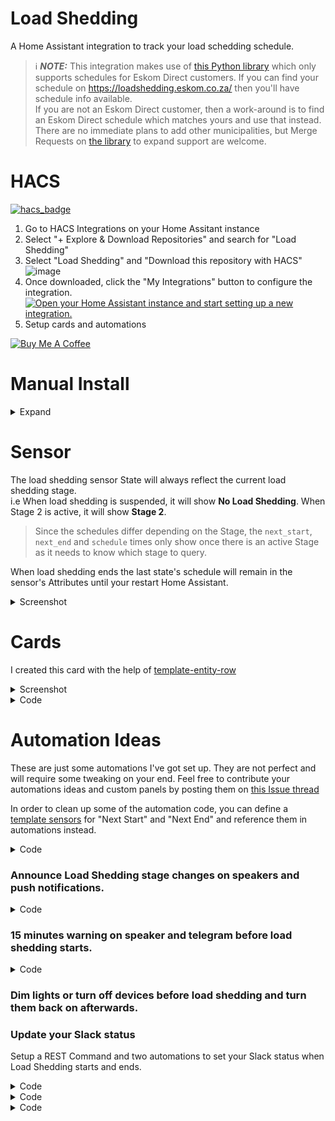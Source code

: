 # Load Shedding

A Home Assistant integration to track your load schedding schedule.


> ℹ️ **_NOTE:_**  This integration makes use of [this Python library](https://gitlab.com/wernerhp/load-shedding) which only supports schedules for Eskom Direct customers.  If you can find your schedule on https://loadshedding.eskom.co.za/ then you'll have schedule info available.  
> If you are not an Eskom Direct customer, then a work-around is to find an Eskom Direct schedule which matches yours and use that instead.  There are no immediate plans to add other municipalities, but Merge Requests on [the library](https://gitlab.com/wernerhp/load-shedding) to expand support are welcome.

# HACS
[![hacs_badge](https://img.shields.io/badge/HACS-Default-41BDF5.svg)](https://github.com/hacs/integration)
1. Go to HACS Integrations on your Home Assitant instance
2. Select "+ Explore & Download Repositories" and search for "Load Shedding"
3. Select "Load Shedding" and "Download this repository with HACS"
![image](https://user-images.githubusercontent.com/2578772/167293308-d3ef2131-bc71-431e-a1ff-6e02f02af000.png)
4. Once downloaded, click the "My Integrations" button to configure the integration.  
[![Open your Home Assistant instance and start setting up a new integration.](https://my.home-assistant.io/badges/config_flow_start.svg)](https://my.home-assistant.io/redirect/config_flow_start/?domain=load_shedding)
5. Setup cards and automations

<a href="https://www.buymeacoffee.com/wernerhp" target="_blank"><img src="https://www.buymeacoffee.com/assets/img/custom_images/orange_img.png" alt="Buy Me A Coffee" style="height: auto !important;width: auto !important;" ></a>

# Manual Install
<details>
<summary>Expand</summary>

1. Download and unzip to your Home Assistant `config/custom_components` folder.
  <details>
  <summary>Screenshot</summary>
  
![image](https://user-images.githubusercontent.com/2578772/164681660-57d56fc4-4713-4be5-9ef1-bf2f7cf96b64.png)
  </details>
  
2. Restart Home Assistant.
3. Go to Settings > Devices & Services > + Add Integration (or click [![Open your Home Assistant instance and start setting up a new integration.](https://my.home-assistant.io/badges/config_flow_start.svg)](https://my.home-assistant.io/redirect/config_flow_start/?domain=load_shedding))
4. Search for 'Load Shedding' and follow the config flow.
5. If you're coming from a previous version of this integration, you may need to delete the `.json` files in `/config/.cache`.
<details>
  <summary>Screenshot</summary>
  
![image](https://user-images.githubusercontent.com/2578772/164681929-e3afc6ea-5821-4ac5-8fa8-eee04c819eb6.png)
  </details>
</details>

# Sensor
The load shedding sensor State will always reflect the current load shedding stage.  
i.e When load shedding is suspended, it will show **No Load Shedding**.  When Stage 2 is active, it will show **Stage 2**.  
> Since the schedules differ depending on the Stage, the `next_start`, `next_end` and `schedule` times only show once there is an active Stage as it needs to know which stage to query.  

When load shedding ends the last state's schedule will remain in the sensor's Attributes until your restart Home Assistant.
<details>
  <summary>Screenshot</summary>

![image](https://user-images.githubusercontent.com/2578772/168296185-af97139a-6170-4273-8414-18a2f9d140c2.png)
  
![image](https://user-images.githubusercontent.com/2578772/168240243-27c7fd3b-d7e2-4918-a74d-97b13155aa90.png)
  </details>

# Cards
I created this card with the help of [template-entity-row](https://github.com/thomasloven/lovelace-template-entity-row)  
<details>
  <summary>Screenshot</summary>
 
![image](https://user-images.githubusercontent.com/2578772/168237722-9ce09b94-310c-4f08-bcc1-40a7ffe257b0.png)

  </details>
<details>
  <summary>Code</summary>
  
```yaml
type: entities
entities:
  - type: custom:template-entity-row
    icon: mdi:lightning-bolt-outline
    name: Milnerton
    state: '{{states(''sensor.load_shedding_milnerton'')}}'
    active: '{{ not is_state(''sensor.load_shedding_milnerton'', ''No Load Shedding'') }}'
  - type: custom:template-entity-row
    icon: mdi:timer-outline
    name: Next
    state: >-
      {{ state_attr('sensor.load_shedding_milnerton', 'next_start') |
      as_timestamp | timestamp_custom("%H:%M") }} - {{
      state_attr('sensor.load_shedding_milnerton', 'next_end' ) | as_timestamp |
      timestamp_custom("%H:%M") }}
    condition: '{{ not is_state(''sensor.load_shedding_milnerton'', ''No Load Shedding'') }}'
  - type: custom:template-entity-row
    icon: mdi:timer-sand
    name: Time Until
    state: >-
      {{ (state_attr('sensor.load_shedding_milnerton', 'next_start') |
      as_timestamp - now().strftime('%Y-%m-%d %H:%M%z') | as_timestamp) |
      timestamp_custom("%Hh%M", False) }}
    condition: '{{ not is_state(''sensor.load_shedding_milnerton'', ''No Load Shedding'') and state_attr(''sensor.load_shedding_milnerton'', ''next_start'') != None }}'
show_header_toggle: false
```
  </details>

# Automation Ideas
These are just some automations I've got set up.  They are not perfect and will require some tweaking on your end.  Feel free to contribute your automations ideas and custom panels by posting them on [this Issue thread](https://github.com/wernerhp/ha_integration_load_shedding/issues/5)

In order to clean up some of the automation code, you can define a [template sensors](https://www.home-assistant.io/integrations/template) for "Next Start" and "Next End" and reference them in automations instead.
<details>
  <summary>Code</summary>
  
  ```
- platform: template
  sensors:
    load_shedding_next_start:
      friendly_name: "Next Start"
      value_template: >-
        {% if state_attr('sensor.load_shedding_milnerton', 'next_start') != None %}
          {{ state_attr("sensor.load_shedding_milnerton", "next_start") | as_datetime - now().strftime("%Y-%m-%d %H:%M%z") | as_datetime }}
        {% else %}
          Unknown
        {% endif %}
    load_shedding_next_end:
      friendly_name: "Next End"
      value_template: >-
        {% if state_attr('sensor.load_shedding_milnerton', 'next_start') != None %}
          {{ state_attr("sensor.load_shedding_milnerton", "next_start") | as_datetime - now().strftime("%Y-%m-%d %H:%M%z") | as_datetime }}
        {% else %}
          Unknown
        {% endif %}

  ```
  </details>

### Announce Load Shedding stage changes on speakers and push notifications.
<details>
  <summary>Code</summary>
  
```yaml
alias: Load Shedding (Stage)
description: ''
trigger:
  - platform: template
    value_template: '{{ states.sensor.load_shedding_milnerton.state }}'
condition: []
action:
  - choose:
      - conditions:
          - condition: time
            after: input_datetime.sleep
            before: '23:59:59'
          - condition: time
            after: '00:00:00'
            before: input_datetime.wake
        sequence:
          - wait_for_trigger:
              - platform: time
                at: input_datetime.wake
            continue_on_timeout: false
    default: []
  - service: notify.mobile_app_nokia_8_sirocco
    data:
      title: Load Shedding
      message: '{{ states.sensor.load_shedding_milnerton.state }}'
  - service: tts.home_assistant_say
    data:
      entity_id: media_player.assistant_speakers
      cache: true
      message: >-
        {% if is_state("sensor.load_shedding_milnerton", "No Load Shedding") %}
        Load Shedding suspended {% else %} Load Shedding {{
        states.sensor.load_shedding_milnerton.state }} {% endif %}
mode: single
```
  </details>
  
### 15 minutes warning on speaker and telegram before load shedding starts.
<details>
  <summary>Code</summary>
  
```yaml
alias: Load Shedding (Warning)
description: ''
trigger:
  - platform: template
    value_template: >-
      {{ state_attr('sensor.load_shedding_milnerton', 'next_start') |
      as_datetime - now().strftime('%Y-%m-%d %H:%M%z') | as_datetime ==
      timedelta(minutes=15) }}
condition:
  - condition: and
    conditions:
      - condition: time
        after: input_datetime.alarm
        before: input_datetime.sleep
      - condition: not
        conditions:
          - condition: state
            entity_id: sensor.load_shedding_milnerton
            state: Unknown
          - condition: state
            entity_id: sensor.load_shedding_milnerton
            state: No Load Shedding
action:
  - service: telegram_bot.send_message
    data:
      message: Load Shedding starts in 15 minutes.
      title: Load Shedding
  - service: media_player.volume_set
    data:
      volume_level: 0.7
    target:
      entity_id: media_player.assistant_speakers
  - service: tts.home_assistant_say
    data:
      entity_id: media_player.assistant_speakers
      message: Load Shedding starts in 15 minutes.
      cache: true
mode: single
```
</details>

    
### Dim lights or turn off devices before load shedding and turn them back on afterwards.

### Update your Slack status

Setup a REST Command and two automations to set your Slack status when Load Shedding starts and ends.

<details>
  <summary>Code</summary>
  
`secrets.yaml`
```yaml
slack_token: Bearer xoxp-XXXXXXXXXX-XXXXXXXXXXXX-XXXXXXXXXXXXX-XXXXXXXXXXXXXXXXXXXXXXXXXXXXXXXX
```  
  
  [rest_command](https://www.home-assistant.io/integrations/rest_command/)
  
```yaml
slack_status:
  url: https://slack.com/api/users.profile.set
  method: POST
  headers:
    authorization: !secret slack_token
    accept: "application/json, text/html"
  payload: '{"profile":{"status_text": "{{ status }}","status_emoji": "{{ emoji }}"}}'
  content_type: "application/json; charset=utf-8"
  verify_ssl: true
```
</details>

<details>
  <summary>Code</summary>
  
```yaml
alias: Load Shedding (Start)
description: ''
trigger:
  - platform: template
    value_template: >-
      {{ state_attr('sensor.load_shedding_milnerton', 'next_start') |
      as_datetime - now().strftime('%Y-%m-%d %H:%M%z') | as_datetime ==
      timedelta(minutes=0) }}
condition:
  - condition: not
    conditions:
      - condition: state
        entity_id: sensor.load_shedding_milnerton
        state: Unknown
      - condition: state
        entity_id: sensor.load_shedding_milnerton
        state: No Load Shedding
action:
  - service: rest_command.slack_status
    data:
      emoji: ':loadsheddingtransparent:'
      status: >-
        Load Shedding until {{
        (state_attr('sensor.load_shedding_milnerton','next_end') | as_datetime |
        as_local).strftime('%H:%M (%Z)') }}
mode: single
```
</details>

<details>
  <summary>Code</summary>
  
```yaml
alias: Load Shedding (End)
description: ''
trigger:
  - platform: template
    value_template: >-
      {{ state_attr('sensor.load_shedding_milnerton', 'next_end') | as_datetime
      - now().strftime('%Y-%m-%d %H:%M%z') | as_datetime == timedelta(minutes=0)
      }}
condition:
  - condition: not
    conditions:
      - condition: state
        entity_id: sensor.load_shedding_milnerton
        state: Unknown
      - condition: state
        entity_id: sensor.load_shedding_milnerton
        state: No Load Shedding
action:
  - service: rest_command.slack_status
    data:
      emoji: ':speech_balloon:'
      status: is typing...
mode: single

```
</details>
